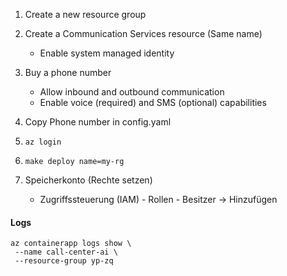 
1. Create a new resource group
2. Create a Communication Services resource (Same name)
    - Enable system managed identity
4. Buy a phone number
    - Allow inbound and outbound communication
    - Enable voice (required) and SMS (optional) capabilities
5. Copy Phone number in config.yaml

6. ```az login```

7. ```make deploy name=my-rg```

6. Speicherkonto (Rechte setzen)
    - Zugriffssteuerung (IAM) - Rollen - Besitzer -> Hinzufügen

#### Logs

 ```ssh
 az containerapp logs show \
  --name call-center-ai \
  --resource-group yp-zq
```
